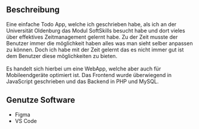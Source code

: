 ## Beschreibung
Eine einfache Todo App, welche ich geschrieben habe, als ich an der Universität Oldenburg das Modul SoftSkills besucht habe und dort vieles über effektives Zeitmanagement gelernt habe. Zu der Zeit musste der Benutzer immer die möglichkeit haben alles was man sieht selber anpassen zu können. Doch ich habe mit der Zeit gelernt das es nicht immer gut ist dem Benutzer diese möglichkeiten zu bieten.
<br><br>
Es handelt sich hierbei um eine WebApp, welche aber auch für Mobileendgeräte optimiert ist. Das Frontend wurde überwiegend in JavaScript geschrieben und das Backend in PHP und MySQL.

## Genutze Software
- Figma
- VS Code